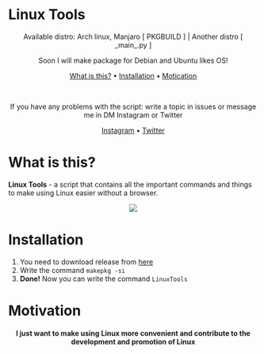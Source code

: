  # Linux Tools

<p align="center">
 Available distro: Arch linux, Manjaro [ PKGBUILD ] | Another distro [ _main_.py ] 
</p> 

<p align=center>
  Soon I will make package for Debian and Ubuntu likes OS!
</p>
 
<p align=center>
  <a href="#what-is-this">What is this?</a>
  •
  <a href="#installation">Installation</a>
  •
  <a href="#motivation">Motication</a>
</p>

</br>

<p align=center>
 If you have any problems with the script: write a topic in issues or message me in DM Instagram or Twitter
</p>

<p align=center>
  <a href="https://www.instagram.com/nadduur/">Instagram</a>
  •
  <a href="https://twitter.com/naddurkostia">Twitter</a>
</p>

# What is this?

**Linux Tools** - a script that contains all the important commands and things to make using Linux easier without a browser.

<p align=center>
  <img src="https://i.imgur.com/AOKalTA.png">
</p>

# Installation

1. You need to download release from [here](https://github.com/naddurkostia/LinuxTools/releases/tag/PKGBUILD)
2. Write the command `makepkg -si`
3. **Done!** Now you can write the command `LinuxTools`

# Motivation

<h4 align="center">
 I just want to make using Linux more convenient and contribute to the development and promotion of Linux
</h4>
